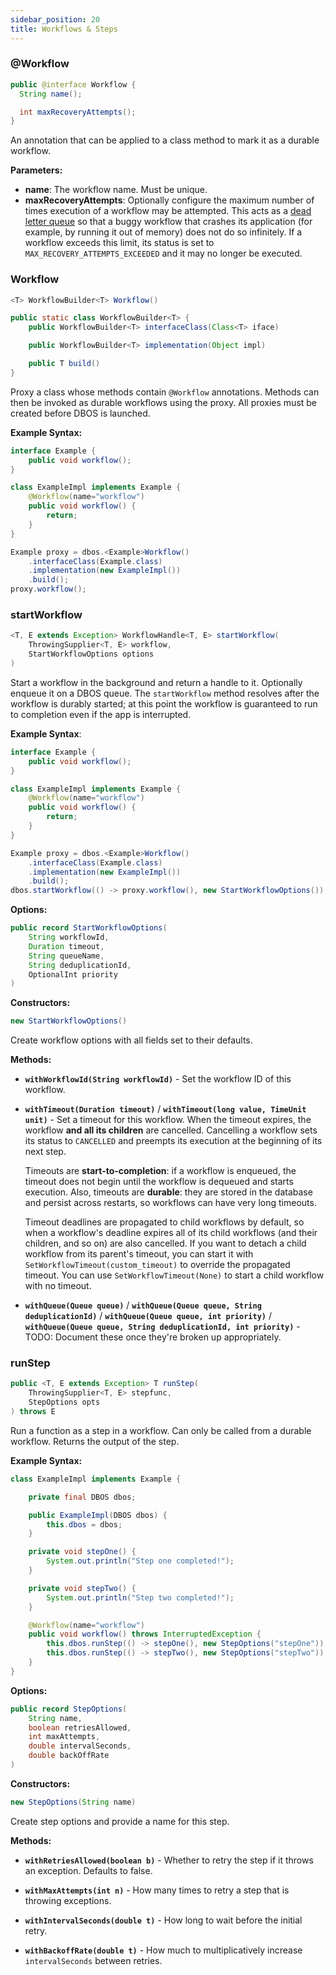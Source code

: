 ```yaml
---
sidebar_position: 20
title: Workflows & Steps
---
```


### @Workflow

```java
public @interface Workflow {
  String name();

  int maxRecoveryAttempts();
}
```

An annotation that can be applied to a class method to mark it as a durable workflow.

**Parameters:**
- **name**: The workflow name. Must be unique.
- **maxRecoveryAttempts**: Optionally configure the maximum number of times execution of a workflow may be attempted.
This acts as a [dead letter queue](https://en.wikipedia.org/wiki/Dead_letter_queue) so that a buggy workflow that crashes its application (for example, by running it out of memory) does not do so infinitely.
If a workflow exceeds this limit, its status is set to `MAX_RECOVERY_ATTEMPTS_EXCEEDED` and it may no longer be executed.

### Workflow

```java
<T> WorkflowBuilder<T> Workflow()
```

```java
public static class WorkflowBuilder<T> {
    public WorkflowBuilder<T> interfaceClass(Class<T> iface)

    public WorkflowBuilder<T> implementation(Object impl)

    public T build()
}
```

Proxy a class whose methods contain `@Workflow` annotations.
Methods can then be invoked as durable workflows using the proxy.
All proxies must be created before DBOS is launched.

**Example Syntax:**

```java
interface Example {
    public void workflow();
}

class ExampleImpl implements Example {
    @Workflow(name="workflow")
    public void workflow() {
        return;
    }
}

Example proxy = dbos.<Example>Workflow()
    .interfaceClass(Example.class)
    .implementation(new ExampleImpl())
    .build();
proxy.workflow();
```

### startWorkflow

```java
<T, E extends Exception> WorkflowHandle<T, E> startWorkflow(
    ThrowingSupplier<T, E> workflow, 
    StartWorkflowOptions options
)
```

Start a workflow in the background and return a handle to it.
Optionally enqueue it on a DBOS queue.
The `startWorkflow` method resolves after the workflow is durably started; at this point the workflow is guaranteed to run to completion even if the app is interrupted.

**Example Syntax**:

```java
interface Example {
    public void workflow();
}

class ExampleImpl implements Example {
    @Workflow(name="workflow")
    public void workflow() {
        return;
    }
}

Example proxy = dbos.<Example>Workflow()
    .interfaceClass(Example.class)
    .implementation(new ExampleImpl())
    .build();
dbos.startWorkflow(() -> proxy.workflow(), new StartWorkflowOptions());
```

**Options:**

```java
public record StartWorkflowOptions(
    String workflowId,
    Duration timeout,
    String queueName,
    String deduplicationId,
    OptionalInt priority
)
```

**Constructors:**
```java
new StartWorkflowOptions()
```
Create workflow options with all fields set to their defaults.

**Methods:**
- **`withWorkflowId(String workflowId)`** - Set the workflow ID of this workflow.

- **`withTimeout(Duration timeout)`** / **`withTimeout(long value, TimeUnit unit)`** - Set a timeout for this workflow. When the timeout expires, the workflow **and all its children** are cancelled. Cancelling a workflow sets its status to `CANCELLED` and preempts its execution at the beginning of its next step.

  Timeouts are **start-to-completion**: if a workflow is enqueued, the timeout does not begin until the workflow is dequeued and starts execution. Also, timeouts are **durable**: they are stored in the database and persist across restarts, so workflows can have very long timeouts.

  Timeout deadlines are propagated to child workflows by default, so when a workflow's deadline expires all of its child workflows (and their children, and so on) are also cancelled. If you want to detach a child workflow from its parent's timeout, you can start it with `SetWorkflowTimeout(custom_timeout)` to override the propagated timeout. You can use `SetWorkflowTimeout(None)` to start a child workflow with no timeout.

- **`withQueue(Queue queue)`** / **`withQueue(Queue queue, String deduplicationId)`** / **`withQueue(Queue queue, int priority)`** / **`withQueue(Queue queue, String deduplicationId, int priority)`** - TODO: Document these once they're broken up appropriately.

### runStep

```java
public <T, E extends Exception> T runStep(
    ThrowingSupplier<T, E> stepfunc, 
    StepOptions opts
) throws E
```

Run a function as a step in a workflow.
Can only be called from a durable workflow.
Returns the output of the step.

**Example Syntax:**

```java
class ExampleImpl implements Example {

    private final DBOS dbos;

    public ExampleImpl(DBOS dbos) {
        this.dbos = dbos;
    }

    private void stepOne() {
        System.out.println("Step one completed!");
    }

    private void stepTwo() {
        System.out.println("Step two completed!");
    }

    @Workflow(name="workflow")
    public void workflow() throws InterruptedException {
        this.dbos.runStep(() -> stepOne(), new StepOptions("stepOne"));
        this.dbos.runStep(() -> stepTwo(), new StepOptions("stepTwo"));
    }
}
```

**Options:**

```java
public record StepOptions(
    String name,
    boolean retriesAllowed,
    int maxAttempts,
    double intervalSeconds,
    double backOffRate
)
```

**Constructors:**
```java
new StepOptions(String name)
```
Create step options and provide a name for this step.

**Methods:**
- **`withRetriesAllowed(boolean b)`** - Whether to retry the step if it throws an exception. Defaults to false.

- **`withMaxAttempts(int n)`** - How many times to retry a step that is throwing exceptions.

- **`withIntervalSeconds(double t)`** - How long to wait before the initial retry.

- **`withBackoffRate(double t)`** - How much to multiplicatively increase `intervalSeconds` between retries.